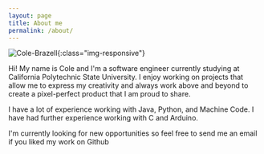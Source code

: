 ```yaml
---
layout: page
title: About me
permalink: /about/
---
```


![Cole-Brazell](images/IMG_2311.jpg){:class="img-responsive"}

Hi! My name is Cole and I'm a software engineer currently studying at California Polytechnic State University. I enjoy working on projects that allow me to express my creativity and always work above and beyond to create a pixel-perfect product that I am proud to share. 

I have a lot of experience working with Java, Python, and Machine Code. I have had further experience working with C and Arduino.

I'm currently looking for new opportunities so feel free to send me an email if you liked my work on Github

